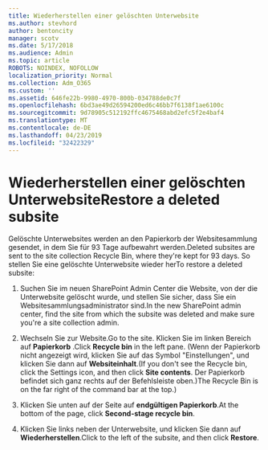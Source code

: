 ```yaml
---
title: Wiederherstellen einer gelöschten Unterwebsite
ms.author: stevhord
author: bentoncity
manager: scotv
ms.date: 5/17/2018
ms.audience: Admin
ms.topic: article
ROBOTS: NOINDEX, NOFOLLOW
localization_priority: Normal
ms.collection: Adm_O365
ms.custom: ''
ms.assetid: 646fe22b-9980-4970-800b-034788de0c7f
ms.openlocfilehash: 6bd3ae49d26594200ed6c46bb7f6138f1ae6100c
ms.sourcegitcommit: 9d78905c512192ffc4675468abd2efc5f2e4baf4
ms.translationtype: MT
ms.contentlocale: de-DE
ms.lasthandoff: 04/23/2019
ms.locfileid: "32422329"
---
```

# <a name="restore-a-deleted-subsite"></a><span data-ttu-id="a19d3-102">Wiederherstellen einer gelöschten Unterwebsite</span><span class="sxs-lookup"><span data-stu-id="a19d3-102">Restore a deleted subsite</span></span>

<span data-ttu-id="a19d3-103">Gelöschte Unterwebsites werden an den Papierkorb der Websitesammlung gesendet, in dem Sie für 93 Tage aufbewahrt werden.</span><span class="sxs-lookup"><span data-stu-id="a19d3-103">Deleted subsites are sent to the site collection Recycle Bin, where they're kept for 93 days.</span></span> <span data-ttu-id="a19d3-104">So stellen Sie eine gelöschte Unterwebsite wieder her</span><span class="sxs-lookup"><span data-stu-id="a19d3-104">To restore a deleted subsite:</span></span>
  
1. <span data-ttu-id="a19d3-105">Suchen Sie im neuen SharePoint Admin Center die Website, von der die Unterwebsite gelöscht wurde, und stellen Sie sicher, dass Sie ein Websitesammlungsadministrator sind.</span><span class="sxs-lookup"><span data-stu-id="a19d3-105">In the new SharePoint admin center, find the site from which the subsite was deleted and make sure you're a site collection admin.</span></span> 
    
2. <span data-ttu-id="a19d3-106">Wechseln Sie zur Website.</span><span class="sxs-lookup"><span data-stu-id="a19d3-106">Go to the site.</span></span> <span data-ttu-id="a19d3-107">Klicken Sie im linken Bereich auf **Papierkorb** .</span><span class="sxs-lookup"><span data-stu-id="a19d3-107">Click **Recycle bin** in the left pane.</span></span> <span data-ttu-id="a19d3-108">(Wenn der Papierkorb nicht angezeigt wird, klicken Sie auf das Symbol "Einstellungen", und klicken Sie dann auf **Websiteinhalt**.</span><span class="sxs-lookup"><span data-stu-id="a19d3-108">(If you don't see the Recycle bin, click the Settings icon, and then click **Site contents**.</span></span> <span data-ttu-id="a19d3-109">Der Papierkorb befindet sich ganz rechts auf der Befehlsleiste oben.)</span><span class="sxs-lookup"><span data-stu-id="a19d3-109">The Recycle Bin is on the far right of the command bar at the top.)</span></span>
    
3. <span data-ttu-id="a19d3-110">Klicken Sie unten auf der Seite auf **endgültigen Papierkorb**.</span><span class="sxs-lookup"><span data-stu-id="a19d3-110">At the bottom of the page, click **Second-stage recycle bin**.</span></span>
    
4. <span data-ttu-id="a19d3-111">Klicken Sie links neben der Unterwebsite, und klicken Sie dann auf **Wiederherstellen**.</span><span class="sxs-lookup"><span data-stu-id="a19d3-111">Click to the left of the subsite, and then click **Restore**.</span></span>
    

